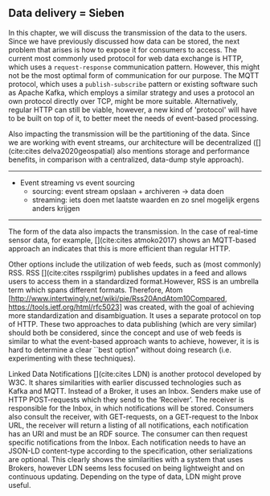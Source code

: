 ## Data delivery = Sieben
In this chapter, we will discuss the transmission of the data to the users. Since we have previously discussed how data can be stored, the next problem that arises is how to expose it for consumers to access. The current most commonly used protocol for web data exchange is HTTP, which uses a `request-response` communication pattern. However, this might not be the most optimal form of communication for our purpose. The MQTT protocol, which uses a `publish-subscribe` pattern or existing software such as Apache Kafka, which employs a similar strategy and uses a protocol an own protocol directly over TCP, might be more suitable. Alternatively, regular HTTP can still be viable, however, a new kind of 'protocol' will have to be built on top of it, to better meet the needs of event-based processing.

Also impacting the transmission will be the partitioning of the data. Since we are working with event streams, our architecture will be decentralized ([](cite:cites delva2020geospatial) also mentions storage and performance benefits, in comparison with a centralized, data-dump style approach).

---
- Event streaming vs event sourcing
    - sourcing: event stream opslaan + archiveren -> data doen
    - streaming: iets doen met laatste waarden en zo snel mogelijk ergens anders krijgen
---   

The form of the data also impacts the transmission. In the case of real-time sensor data, for example, [](cite:cites atmoko2017) shows an MQTT-based approach an indicates that this is more efficient than regular HTTP.

Other options include the utilization of web feeds, such as (most commonly) RSS. RSS [](cite:cites rsspilgrim) publishes updates in a feed and allows users to access them in a standardized format.However, RSS is an umbrella term which spans different formats. Therefore, Atom [http://www.intertwingly.net/wiki/pie/Rss20AndAtom10Compared, https://tools.ietf.org/html/rfc5023] was created, with the goal of achieving more standardization and disambiguation. It uses a separate protocol on top of HTTP. These two approaches to data publishing (which are very similar) should both be considered, since the concept and use of web feeds is similar to what the event-based approach wants to achieve, however, it is is hard to determine a clear ``best option” without doing research (i.e. experimenting with these techniques).

Linked Data Notifications [](cite:cites LDN) is another protocol developed by W3C. It shares similarities with earlier discussed technologies such as Kafka and MQTT. Instead of a Broker, it uses an Inbox. Senders make use of HTTP POST-requests which they send to the ‘Receiver’. The receiver is responsible for the Inbox, in which notifications will be stored. Consumers also consult the receiver, with GET-requests, on a GET-request to the Inbox URL, the receiver will return a listing of all notifications, each notification has an URI and must be an RDF source. The consumer can then request specific notifications from the Inbox. Each notification needs to have an JSON-LD content-type according to the specification, other serializations are optional. This clearly shows the similarities with a system that uses Brokers, however LDN seems less focused on being lightweight and on continuous updating. Depending on the type of data, LDN might prove useful.
   
